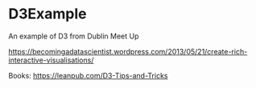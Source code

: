 D3Example
=========

An example of D3 from Dublin Meet Up


https://becomingadatascientist.wordpress.com/2013/05/21/create-rich-interactive-visualisations/


Books:
https://leanpub.com/D3-Tips-and-Tricks

